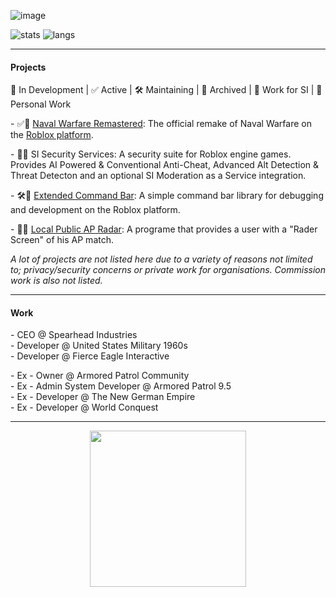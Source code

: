 ![image](https://user-images.githubusercontent.com/20248750/219109790-22b129e4-88eb-4f8b-8e3e-6be03ecc47a5.png)

![stats](https://github-readme-stats.vercel.app/api?username=plainenglishh&show_icons=true&theme=gruvbox&hide_border=true)
![langs](https://github-readme-stats.vercel.app/api/top-langs/?username=plainenglishh&layout=compact&theme=gruvbox&count_private=true&hide_border=true&langs_count=10)

<hr/>

#### Projects
🚧 In Development | ✅ Active | 🛠 Maintaining | 💾 Archived | 🏢 Work for SI | 🧑 Personal Work

\- ✅🏢 [Naval Warfare Remastered](https://www.roblox.com/groups/6463427/Naval-Warfare-Remastered#!/about): The official remake of Naval Warfare on the [Roblox platform](https://corp.roblox.com/).

\- 🚧🏢 SI Security Services: A security suite for Roblox engine games. Provides AI Powered & Conventional Anti-Cheat, Advanced Alt Detection & Threat Detecton and an optional SI Moderation as a Service integration.

\- 🛠🧑 [Extended Command Bar](https://github.com/plainenglishh/Extended-Command-Bar): A simple command bar library for debugging and development on the Roblox platform.

\- 💾🧑 [Local Public AP Radar](https://github.com/plainenglishh/Local-Public-Armored-Patrol-Radar): A programe that provides a user with a "Rader Screen" of his AP match.

*A lot of projects are not listed here due to a variety of reasons not limited to; privacy/security concerns or private work for organisations. Commission work is also not listed.*

<hr/>

#### Work
\- CEO @ Spearhead Industries\
\- Developer @ United States Military 1960s\
\- Developer @ Fierce Eagle Interactive

\- Ex - Owner @ Armored Patrol Community\
\- Ex - Admin System Developer @ Armored Patrol 9.5\
\- Ex - Developer @ The New German Empire\
\- Ex - Developer @ World Conquest

<hr/>

<p align="center">
  <img width="250" src="https://cdn.discordapp.com/attachments/1064284637632933890/1075475353977507921/Logo_Pride_Text.png">
</p>
